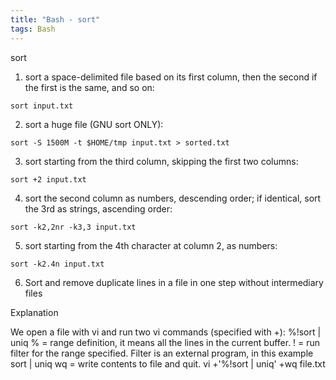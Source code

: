 ```yaml
---
title: "Bash - sort"
tags: Bash
---
```



sort

1. sort a space-delimited file based on its first column, then the second if the first is the same, and so on:

```
sort input.txt
```

2. sort a huge file (GNU sort ONLY):

```
sort -S 1500M -t $HOME/tmp input.txt > sorted.txt
```

3. sort starting from the third column, skipping the first two columns:

```
sort +2 input.txt
```

4. sort the second column as numbers, descending order; if identical, sort the 3rd as strings, ascending order:

```
sort -k2,2nr -k3,3 input.txt
```

5. sort starting from the 4th character at column 2, as numbers:

```
sort -k2.4n input.txt
```

6. Sort and remove duplicate lines in a file in one step without intermediary files

Explanation

We open a file with vi and run two vi commands (specified with +):
%!sort | uniq
% = range definition, it means all the lines in the current buffer.
! = run filter for the range specified. Filter is an external program, in this example sort | uniq
wq = write contents to file and quit.
vi +'%!sort | uniq' +wq file.txt

